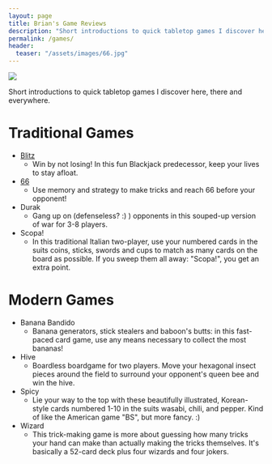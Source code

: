 ```yaml
---
layout: page
title: Brian's Game Reviews
description: "Short introductions to quick tabletop games I discover here, there and everywhere."
permalink: /games/
header:
  teaser: "/assets/images/66.jpg"
---
```


<a href="https://boardgamegeek.com/user/Brianingermany"><img src="https://boardgamegeek.com/jswidget.php?username=Brianingermany&numitems=6&header=1&text=none&images=medium&show=random&imagesonly=1&imagepos=right&inline=1&domains%5B%5D=boardgame&imagewidget=1" border="0"/></a>

Short introductions to quick tabletop games I discover here, there and everywhere.
# Traditional Games

- [Blitz](https://thejunkyard.cc/2022/10/09/blitz_cardgame.html)
  - Win by not losing! In this fun Blackjack predecessor, keep your lives to stay afloat. 
- [66](https://thejunkyard.cc/2022/10/09/sixty-six_cardgame.html)
  - Use memory and strategy to make tricks and reach 66 before your opponent! 
- Durak
  - Gang up on (defenseless? :) ) opponents in this souped-up version of war for 3-8 players.
- Scopa!
  - In this traditional Italian two-player, use your numbered cards in the suits coins, sticks, swords and cups to match as many cards on the board as possible. If you sweep them all away: "Scopa!", you get an extra point.

# Modern Games
- Banana Bandido
  - Banana generators, stick stealers and baboon's butts: in this fast-paced card game, use any means necessary to collect the most bananas!
- Hive
  - Boardless boardgame for two players. Move your hexagonal insect pieces around the field to surround your opponent's queen bee and win the hive.
- Spicy
  - Lie your way to the top with these beautifully illustrated, Korean-style cards numbered 1-10 in the suits wasabi, chili, and pepper. Kind of like the American game "BS", but more fancy. :)
- Wizard
  - This trick-making game is more about guessing how many tricks your hand can make than actually making the tricks themselves. It's basically a 52-card deck plus four wizards and four jokers.
